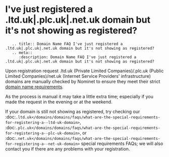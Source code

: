 # I've just registered a .ltd.uk|.plc.uk|.net.uk domain but it's not showing as registered?

```eval_rst
   .. title:: Domain Name FAQ I've just registered a .ltd.uk|.plc.uk|.net.uk domain but it's not showing as registered?
   .. meta::
      :description: Domain Name FAQ I've just registered a .ltd.uk|.plc.uk|.net.uk domain but it's not showing as registered?
```


Upon registration request .ltd.uk (Private Limited Companies)/.plc.uk (Public Limited Companies)/net.uk (Internet Service Providers' infrastructure) domains are manually checked by Nominet to ensure they meet their strict <a href="http://www.nominet.org.uk/uk-domain-names/registering-uk-domain/choosing-domain-name/rules">domain name requirements</a>.


As the process is manual it may take a little extra time; especially if you made the request in the evening or at the weekend.


If your domain is still not showing as registered, try checking our :doc:`.ltd.uk</domains/domains/faqs/what-are-the-special-requirements-for-registering-a--ltd-uk-domain>`, :doc:`.plc.uk</domains/domains/faqs/what-are-the-special-requirements-for-registering-a--plc-uk-domain>`, or :doc:`.net.uk</domains/domains/faqs/what-are-the-special-requirements-for-registering-a--net-uk-domain>` special requirements FAQs; we will also contact you if there are any problems with your registration.

